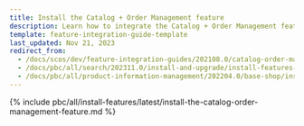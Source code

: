 ```yaml
---
title: Install the Catalog + Order Management feature
description: Learn how to integrate the Catalog + Order Management feature connector into a Spryker project.
template: feature-integration-guide-template
last_updated: Nov 21, 2023
redirect_from:
  - /docs/scos/dev/feature-integration-guides/202108.0/catalog-order-management-feature-integration.html
  - /docs/pbc/all/search/202311.0/install-and-upgrade/install-features-and-glue-api/install-the-catalog-order-management-feature.html
  - /docs/pbc/all/product-information-management/202204.0/base-shop/install-and-upgrade/install-features/install-the-catalog-order-management-feature.html
---
```


{% include pbc/all/install-features/latest/install-the-catalog-order-management-feature.md %} <!-- To edit, see /_includes/pbc/all/install-features/202311.0/install-the-catalog-order-management-feature.md -->
